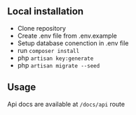 ## Local installation

- Clone repository
- Create .env file from .env.example
- Setup database conenction in .env file
- run `composer install`
- php `artisan key:generate`
- php `artisan migrate --seed`

## Usage
Api docs are available at `/docs/api` route
